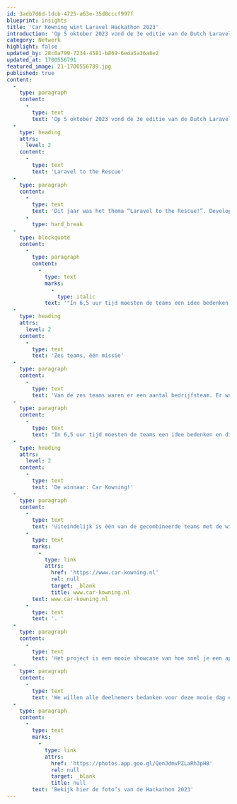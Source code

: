 ```yaml
---
id: 3adb7d6d-1dcb-4725-a63e-35d8cccf997f
blueprint: insights
title: 'Car Kowning wint Laravel Hackathon 2023'
introduction: 'Op 5 oktober 2023 vond de 3e editie van de Dutch Laravel Foundation Hackathon plaats. Dit jaar waren we te gast bij Mollie. Zes teams hebben in slechts 6,5 uur tijd een webapplicatie gebouwd met behulp van Laravel. Het was een leuke en leerzame hackathon met verrassende applicaties aan het einde van de dag!'
category: Netwerk
highlight: false
updated_by: 28c0a799-7234-4581-b869-6eda5a36a8e2
updated_at: 1700556791
featured_image: 21-1700556789.jpg
published: true
content:
  -
    type: paragraph
    content:
      -
        type: text
        text: 'Op 5 oktober 2023 vond de 3e editie van de Dutch Laravel Foundation Hackathon plaats. Dit jaar waren we te gast bij Mollie. Zes teams hebben in slechts 6,5 uur tijd een webapplicatie gebouwd met behulp van Laravel. Het was een leuke en leerzame hackathon met verrassende applicaties aan het einde van de dag!'
  -
    type: heading
    attrs:
      level: 2
    content:
      -
        type: text
        text: 'Laravel to the Rescue'
  -
    type: paragraph
    content:
      -
        type: text
        text: 'Dit jaar was het thema “Laravel to the Rescue!”. Developers zijn natuurlijk al “gered” door Laravel, maar onze planeet kan nog wel wat hulp gebruiken. Daarom hebben de zes teams zich ingezet om met behulp van Laravel een bijdrage te leveren aan het bewuster met het milieu en onze planeet bezig zijn. Hoe maak je ”werken aan een beter milieu” makkelijker, leuker, inzichtelijker, etc. voor iedereen?'
      -
        type: hard_break
  -
    type: blockquote
    content:
      -
        type: paragraph
        content:
          -
            type: text
            marks:
              -
                type: italic
            text: '"In 6,5 uur tijd moesten de teams een idee bedenken en dit uiteraard ook daadwerkelijk realiseren. Na afloop heeft elk team haar eindproduct gepresenteerd. Hierbij werden ze o.a beoordeeld op originaliteit en impact van het idee, de aanpak en samenwerking in de groep en uiteraard de kwaliteit van de code."'
  -
    type: heading
    attrs:
      level: 2
    content:
      -
        type: text
        text: 'Zes teams, één missie'
  -
    type: paragraph
    content:
      -
        type: text
        text: 'Van de zes teams waren er een aantal bedrijfsteam. Er waren echter ook twee ter plekke samengestelde teams van individuele Hackathon deelnemers. Zo’n samengesteld team is een leuke manier om andere developers te ontmoeten en van elkaar te leren. En met behulp van een framework als Laravel wordt het samenwerken met andere developers een stuk makkelijker.'
  -
    type: paragraph
    content:
      -
        type: text
        text: "In 6,5 uur tijd moesten de teams een idee bedenken en dit uiteraard ook daadwerkelijk realiseren. Na afloop heeft elk team haar eindproduct gepresenteerd. Hierbij werden ze o.a beoordeeld op originaliteit en impact van het idee, de aanpak en samenwerking in de groep en uiteraard de kwaliteit van de code. Het was erg mooi om te zien hoe ver de verschillende applicaties al ontwikkeld waren aan het einde van de dag. De oplossingen waren onder andere een social review systeem voor duurzaamheid van bedrijven, een duurzaam (verjaardags)kado, een milieucompensatie bij je (online) bestelling en een duurzaamheidswedstrijd tussen bedrijven.\_"
  -
    type: heading
    attrs:
      level: 2
    content:
      -
        type: text
        text: 'De winnaar: Car Kowning!'
  -
    type: paragraph
    content:
      -
        type: text
        text: 'Uiteindelijk is één van de gecombineerde teams met de winst er vandoor gegaan. Het team bedacht het concept “Car Kowning”. Via dit platform kunnen particulieren in de toekomst hun voertuig uitlenen aan andere particulieren die incidenteel een vervoersmiddel nodig hebben. Zo heeft niet iedereen meer een eigen auto nodig en dat is beter voor onze planeet! Het project is te bewonderen op '
      -
        type: text
        marks:
          -
            type: link
            attrs:
              href: 'https://www.car-kowning.nl'
              rel: null
              target: _blank
              title: www.car-kowning.nl
        text: www.car-kowning.nl
      -
        type: text
        text: '. '
  -
    type: paragraph
    content:
      -
        type: text
        text: 'Het project is een mooie showcase van hoe snel je een applicatie kunt bouwen met Laravel. Ook wanneer je nog niet eerder met elkaar hebt samengewerkt. De winnaars zijn naar huis gegaan met een prachtige beker en twee vrijkaartjes voor Laracon 2023.'
  -
    type: paragraph
    content:
      -
        type: text
        text: 'We willen alle deelnemers bedanken voor deze mooie dag en uiteraard willen we ook Mollie van harte bedanken voor de gastvrijheid deze dag!'
  -
    type: paragraph
    content:
      -
        type: text
        marks:
          -
            type: link
            attrs:
              href: 'https://photos.app.goo.gl/QenJdmvPZLaRh3pH8'
              rel: null
              target: _blank
              title: null
        text: 'Bekijk hier de foto’s van de Hackathon 2023'
---
```

